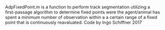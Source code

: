 AdpFixedPoint.m is a function to perform track segmentation utilizing a first-passage algorithm to determine fixed points were the 
agent/animal has spent a minimum number of observation within a a certain range of a fixed point that is continuously reavaluated.
Code by Ingo Schiffner 2017
